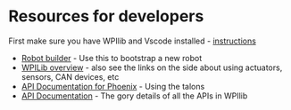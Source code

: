 # Resources for developers

First make sure you have WPIlib and Vscode installed - [instructions](https://wpilib.screenstepslive.com/s/currentCS/m/java/l/1027503-installing-c-and-java-development-tools-for-frc)


* [Robot builder](https://wpilib.screenstepslive.com/s/4485/m/26402/l/255426-overview-of-robotbuilder) - Use this to bootstrap a new robot
* [WPILib overview](http://wpilib.screenstepslive.com/s/currentCS/m/java/l/599696-what-is-wpilib) - also see the links on the side about using actuators, sensors, CAN devices, etc
* [API Documentation for Phoenix](https://phoenix-documentation.readthedocs.io/en/latest/index.html) - Using the talons
* [API Documentation](https://first.wpi.edu/FRC/roborio/release/docs/java/) - The gory details of all the APIs in WPIlib
